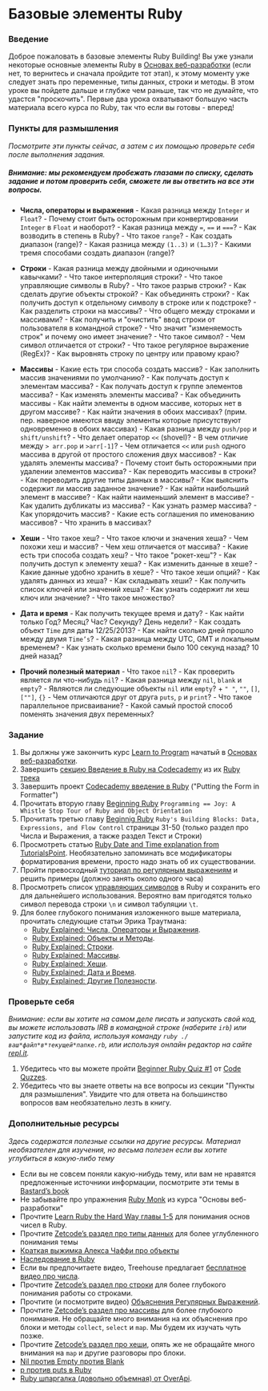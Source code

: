 # Базовые элементы Ruby

### Введение

Доброе пожаловать в базовые элементы Ruby Building! Вы уже узнали некоторые основные элементы Ruby в [Основах веб-разработки](/basics-of-web-development) (если нет, то вернитесь и сначала пройдите тот этап), к этому моменту уже следует знать про переменные, типы данных, строки и методы.
В этом уроке вы пойдете дальше и глубже чем раньше, так что не думайте, что удастся "проскочить". Первые два урока охватывают большую часть материала всего курса по Ruby, так что если вы готовы - вперед!

### Пункты для размышления

_Посмотрите эти пункты сейчас, а затем с их помощью проверьте себя после выполнения задания._

##### Внимание: мы рекомендуем пробежать глазами по списку, сделать задание и потом проверить себя, сможете ли вы ответить на все эти вопросы.

- **Числа, операторы и выражения** - Какая разница между `Integer` и `Float`? - Почему стоит быть осторожным при конвертировании `Integer` в `Float` и наоборот? - Какая разница между `=`, `==` и `===`? - Как возводить в степень в Ruby? - Что такое `range`? - Как создать диапазон (range)? - Какая разница между `(1..3)` и `(1…3)`? - Какими тремя способами создать диапазон (range)?

* **Строки** - Какая разница между двойными и одиночными кавычками? - Что такое интерполяция строки? - Что такое управляющие символы в Ruby? - Что такое разрыв строки? - Как сделать другие объекты строкой? - Как объединять строки? - Как получить доступ к отдельному символу в строке или к подстроке? - Как разделить строки на массивы? - Что общего между строками и массивами? - Как получить и "очистить" ввод строки от пользователя в командной строке? - Что значит "изменяемость строк" и почему оно имеет значение? - Что такое символ? - Чем символ отличается от строки? - Что такое регулярное выражение (RegEx)? - Как выровнять строку по центру или правому краю?

- **Массивы** - Какие есть три способа создать массив? - Как заполнить массив значениями по умолчанию? - Как получать доступ к элементам массива? - Как получать доступ к группе элементов массива? - Как изменять элементы массива? - Как объединить массивы - Как найти элементы в одном массиве, которых нет в другом массиве? - Как найти значения в обоих массивах? (прим. пер. наверное имеются ввиду элементы которые присутствуют одновременно в обоих массивах) - Какая разница между `push/pop` и `shift/unshift`? - Что делает оператор `<<` (shovel)? - В чем отличие между `> arr.pop` и `>arr[-1]`? - Чем отличается `<<` или `push` одного массива в другой от простого сложения двух массивов? - Как удалять элементы массива? - Почему стоит быть осторожными при удалении элементов массива? - Как переводить массивы в строки? - Как переводить другие типы данных в массивы? - Как выяснить содержит ли массив заданное значение? - Как найти наибольший элемент в массиве? - Как найти наименьший элемент в массиве? - Как удалить дубликаты из массива? - Как узнать размер массива? - Как упорядочить массив? - Какие есть соглашения по именованию массивов? - Что хранить в массивах?

* **Хеши** - Что такое хеш? - Что такое ключи и значения хеша? - Чем похожи хеш и массив? - Чем хеш отличается от массива? - Какие есть три способа создать хеш? - Что такое "рокет-хеш"? - Как получить доступ к элементу хеша? - Как изменить данные в хеше? - Какие данные удобно хранить в хеше? - Что такое хеши опций? - Как удалять данных из хеша? - Как складывать хеши? - Как получить список ключей или значений хеша? - Как узнать содержит ли хеш ключ или значение? - Что такое множество?

- **Дата и время** - Как получить текущее время и дату? - Как найти только Год? Месяц? Час? Секунду? День недели? - Как создать объект `Time` для даты 12/25/2013? - Как найти сколько дней прошло между двумя `Time’s`? - Какая разница между UTC, GMT и локальным временем? - Как узнать сколько времени было 100 секунд назад? 10 дней назад?

* **Прочий полезный материал** - Что такое `nil`? - Как проверить является ли что-нибудь `nil`? - Какая разница между `nil`, `blank` и `empty`? - Являются ли следующие объекты `nil` или `empty`? + `" "`, `""`, `[]`, `[""]`, `{}` - Чем отличаются друг от друга `puts`, `p` и `print`? - Что такое параллельное присваивание? - Какой самый простой способ поменять значения двух переменных?

### Задание

1. Вы должны уже закончить курс [Learn to Program](http://www.shokhirev.com/mikhail/ruby/ltp/title.html) начатый в [Основах веб-разработки](/basics-of-web-development).
2. Завершить [секцию Введение в Ruby на Codecademy](http://www.codecademy.com/courses/ruby-beginner-en-d1Ylq/0/1) из их [Ruby трека](http://www.codecademy.com/tracks/ruby)
3. Завершить проект [Codecademy введение в Ruby](http://www.codecademy.com/courses/ruby-beginner-en-MxXx5/0/1) ("Putting the Form in Formatter")
4. Прочитать вторую главу [Beginning Ruby](https://www.ozon.ru/product/157499740) `Programming == Joy: A Whistle Stop Tour of Ruby and Object Orientation`
5. Прочитать третью главу [Beginnig Ruby](https://www.ozon.ru/product/157499740) `Ruby's Building Blocks: Data, Expressions, and Flow Control` страницы 31-50 (только раздел про Числа и Выражения, а также раздел Текст и Строки)
6. Просмотреть статью [Ruby Date and Time explanation from TutorialsPoint](http://www.tutorialspoint.com/ruby/ruby_date_time.htm). Необязательно запоминать все модификаторы форматирования времени, просто надо знать об их существовании.
7. Пройти превосходный [туториал по регулярным выражениям](http://regexone.com/) и решить примеры (должно занять около одного часа)
8. Просмотреть список [управляющих символов](http://www.java2s.com/Code/Ruby/String/EscapeCharacterslist.htm) в Ruby и сохранить его для дальнейшего использования. Вероятно вам пригодятся только символ перевода строки `\n` и символ табуляции `\t`.
9. Для более глубокого понимания изложенного выше материала, прочитать следующие статьи Эрика Траутмана:
   - [Ruby Explained: Числа, Операторы и Выражения](http://www.eriktrautman.com/posts/ruby-explained-numbers-operators-and-expressions).
   - [Ruby Explained: Объекты и Методы](http://www.eriktrautman.com/posts/ruby-explained-objects-and-methods).
   - [Ruby Explained: Строки](http://www.eriktrautman.com/posts/ruby-explained-strings).
   - [Ruby Explained: Массивы](http://www.eriktrautman.com/posts/ruby-explained-arrays).
   - [Ruby Explained: Хеши](http://www.eriktrautman.com/posts/ruby-explained-hashes).
   - [Ruby Explained: Дата и Время](http://www.eriktrautman.com/posts/ruby-explained-dates-and-times).
   - [Ruby Explained: Другие Полезности](http://www.eriktrautman.com/posts/ruby-explained-other-random-tidbits).

### Проверьте себя

*Внимание: если вы хотите на самом деле писать и запускать свой код, вы можете использовать IRB в командной строке (наберите `irb`) или запустите код из файла, используя команду `ruby ./ваш*файл*в*текущей*папке.rb`, или используя онлайн редактор на сайте [repl.it](http://repl.it/languages/Ruby).*

1. Убедитесь что вы можете пройти [Beginner Ruby Quiz #1](http://www.codequizzes.com/learn-ruby/variables-strings-numbers) от [Code Quzzes](http://www.codequizzes.com/).
2. Убедитесь что вы знаете ответы на все вопросы из секции "Пункты для размышления". Увидите что для ответа на большинство вопросов вам необязательно лезть в книгу.

### Дополнительные ресурсы

_Здесь содержатся полезные ссылки на другие ресурсы. Материал необязателен для изучения, но весьма полезен если вы хотите углубиться в какую-либо тему_

- Если вы не совсем поняли какую-нибудь тему, или вам не нравятся предложенные источники информации, посмотрите эти темы в [Bastard’s book](http://ruby.bastardsbook.com/)
- Не забывайте про упражнения [Ruby Monk](http://rubymonk.com/) из курса "Основы веб-разработки"
- Прочтите [Learn Ruby the Hard Way главы 1-5](http://ruby.learncodethehardway.org/book/ex3.html) для понимания основ чисел в Ruby.
- Прочтите [Zetcode’s раздел про типы данных](http://zetcode.com/lang/rubytutorial/datatypes/) для более углубленного понимания темы
- [Краткая выжимка Алекса Чаффи про объекты](http://codelikethis.com/lessons/learn_to_code/objects)
- [Наследование в Ruby](http://rubylearning.com/satishtalim/ruby_inheritance.html)
- Если вы предпочитаете видео, Treehouse предлагает [бесплатное видео про числа](http://teamtreehouse.com/library/programming/ruby-foundations/numbers/creating-numbers).
- Прочтите [Zetcode’s раздел про строки](http://zetcode.com/lang/rubytutorial/strings/) для более глубокого понимания работы со строками.
- Прочтите (и посмотрите видео) [Объяснения Регулярных Выражений](http://net.tutsplus.com/tutorials/ruby/ruby-for-newbies-regular-expressions/).
- Прочтите [Zetcode’s раздел про массивы](http://zetcode.com/lang/rubytutorial/arrays/) для более глубокого понимания. Не обращайте много внимания на их объяснения про блоки и методы `collect`, `select` и `map`. Мы будем их изучать чуть позже.
- Прочтите [Zetcode’s раздел про хеши](http://zetcode.com/lang/rubytutorial/hashes/), опять же не обращайте много внимания на `map` и другие разговоры про блоки.
- [Nil против Empty против Blank](http://stackoverflow.com/questions/885414/a-concise-explanation-of-nil-v-empty-v-blank-in-ruby-on-rails)
- [p против puts в Ruby](http://stackoverflow.com/questions/1255324/p-vs-puts-in-ruby)
- [Ruby шпаргалка (довольно объемная) от OverApi](http://overapi.com/ruby/).
